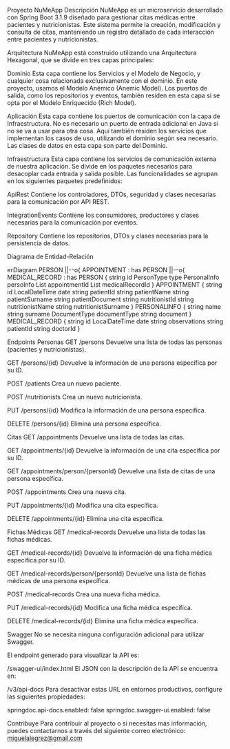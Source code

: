 Proyecto NuMeApp
Descripción
NuMeApp es un microservicio desarrollado con Spring Boot 3.1.9 diseñado para gestionar citas médicas entre pacientes y nutricionistas. Este sistema permite la creación, modificación y consulta de citas, manteniendo un registro detallado de cada interacción entre pacientes y nutricionistas.

Arquitectura
NuMeApp está construido utilizando una Arquitectura Hexagonal, que se divide en tres capas principales:

Dominio
Esta capa contiene los Servicios y el Modelo de Negocio, y cualquier cosa relacionada exclusivamente con el dominio. En este proyecto, usamos el Modelo Anémico (Anemic Model). Los puertos de salida, como los repositorios y eventos, también residen en esta capa si se opta por el Modelo Enriquecido (Rich Model).

Aplicación
Esta capa contiene los puertos de comunicación con la capa de Infraestructura. No es necesario un puerto de entrada adicional en Java si no se va a usar para otra cosa. Aquí también residen los servicios que implementan los casos de uso, utilizando el dominio según sea necesario. Las clases de datos en esta capa son parte del Dominio.

Infraestructura
Esta capa contiene los servicios de comunicación externa de nuestra aplicación. Se divide en los paquetes necesarios para desacoplar cada entrada y salida posible. Las funcionalidades se agrupan en los siguientes paquetes predefinidos:

ApiRest
Contiene los controladores, DTOs, seguridad y clases necesarias para la comunicación por API REST.

IntegrationEvents
Contiene los consumidores, productores y clases necesarias para la comunicación por eventos.

Repository
Contiene los repositorios, DTOs y clases necesarias para la persistencia de datos.

Diagrama de Entidad-Relación

erDiagram
PERSON ||--o{ APPOINTMENT : has
PERSON ||--o{ MEDICAL_RECORD : has
PERSON {
string id
PersonType type
PersonalInfo persoInfo
List appointmentId
List medicalRecordId
}
APPOINTMENT {
string id
LocalDateTime date
string patientId
string patientName
string patientSurname
string patientDocument
string nutritionistId
string nutritionistName
string nutritionistSurname
}
PERSONALINFO {
string name
string surname
DocumentType documentType
string document
}
MEDICAL_RECORD {
string id
LocalDateTime date
string observations
string patientId
string doctorId
}

Endpoints
Personas
GET /persons
Devuelve una lista de todas las personas (pacientes y nutricionistas).

GET /persons/{id}
Devuelve la información de una persona específica por su ID.

POST /patients
Crea un nuevo paciente.

POST /nutritionists
Crea un nuevo nutricionista.

PUT /persons/{id}
Modifica la información de una persona específica.

DELETE /persons/{id}
Elimina una persona específica.

Citas
GET /appointments
Devuelve una lista de todas las citas.

GET /appointments/{id}
Devuelve la información de una cita específica por su ID.

GET /appointments/person/{personId}
Devuelve una lista de citas de una persona específica.

POST /appointments
Crea una nueva cita.

PUT /appointments/{id}
Modifica una cita específica.

DELETE /appointments/{id}
Elimina una cita específica.

Fichas Médicas
GET /medical-records
Devuelve una lista de todas las fichas médicas.

GET /medical-records/{id}
Devuelve la información de una ficha médica específica por su ID.

GET /medical-records/person/{personId}
Devuelve una lista de fichas médicas de una persona específica.

POST /medical-records
Crea una nueva ficha médica.

PUT /medical-records/{id}
Modifica una ficha médica específica.

DELETE /medical-records/{id}
Elimina una ficha médica específica.

Swagger
No se necesita ninguna configuración adicional para utilizar Swagger.

El endpoint generado para visualizar la API es:

/swagger-ui/index.html
El JSON con la descripción de la API se encuentra en:

/v3/api-docs
Para desactivar estas URL en entornos productivos, configure las siguientes propiedades:

springdoc.api-docs.enabled: false
springdoc.swagger-ui.enabled: false

Contribuye
Para contribuir al proyecto o si necesitas más información, puedes contactarnos a través del siguiente correo electrónico:
miguelalegrez@gmail.com
